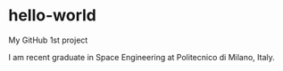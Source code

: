 # hello-world
My GitHub 1st project

I am recent graduate in Space Engineering at Politecnico di Milano, Italy.

